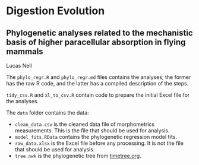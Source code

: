Digestion Evolution
========

Phylogenetic analyses related to the mechanistic basis of higher paracellular absorption in flying mammals
-------

Lucas Nell

The `phylo_regr.R` and `phylo_regr.md` files contains the analyses; the former has
the raw R code, and the latter has a compiled description of the steps.

`tidy_csv.R` and `xl_to_csv.R` contain code to prepare the initial Excel file for the 
analyses.

The `data` folder contains the data:

- `clean_data.csv` is the cleaned data file of morphometrics measurements. This is the 
  file that should be used for analysis.
- `model_fits.RData` contains the phylogenetic regression model fits.
- `raw_data.xlsx` is the Excel file before any processing. It is not the file that should
  be used for analysis.
- `tree.nwk` is the phylogenetic tree from [timetree.org](http://timetree.org/).
